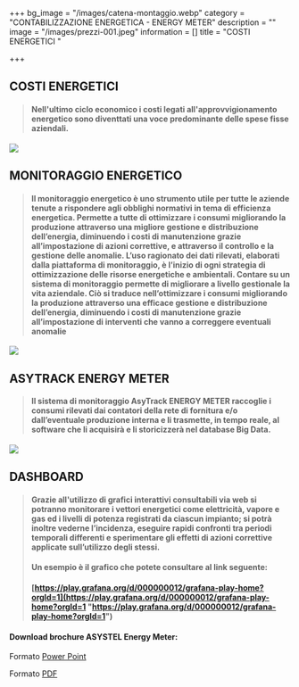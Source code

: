 +++
bg_image = "/images/catena-montaggio.webp"
category = "CONTABILIZZAZIONE ENERGETICA - ENERGY METER"
description = ""
image = "/images/prezzi-001.jpeg"
information = []
title = "COSTI ENERGETICI "

+++
## COSTI ENERGETICI

> #### Nell'ultimo ciclo economico i costi legati all'approvvigionamento energetico sono diventtati una voce predominante delle spese fisse aziendali.

![](/images/prezzi-001.jpeg)

## MONITORAGGIO ENERGETICO

> #### Il monitoraggio energetico è uno strumento utile per tutte le aziende tenute a rispondere agli obblighi normativi in tema di efficienza energetica. Permette a tutte di ottimizzare i consumi migliorando la produzione attraverso una migliore gestione e distribuzione dell’energia, diminuendo i costi di manutenzione grazie all’impostazione di azioni correttive, e attraverso il controllo e la gestione delle anomalie. L’uso ragionato dei dati rilevati, elaborati dalla piattaforma di monitoraggio, è l’inizio di ogni strategia di ottimizzazione delle risorse energetiche e ambientali. Contare su un sistema di monitoraggio permette di migliorare a livello gestionale la vita aziendale. Ciò si traduce nell’ottimizzare i consumi migliorando la produzione attraverso una efficace gestione e distribuzione dell’energia, diminuendo i costi di manutenzione grazie all’impostazione di interventi che vanno a correggere eventuali anomalie

![](/images/ingressi-001.jpeg)

## ASYTRACK ENERGY METER

> #### Il sistema di monitoraggio AsyTrack ENERGY METER raccoglie i consumi rilevati dai contatori della rete di fornitura e/o dall’eventuale produzione interna e li trasmette, in tempo reale, al software che li acquisirà e li storicizzerà nel database Big Data.

![](/images/protocolli-001.jpeg)

## DASHBOARD

> #### Grazie all'utilizzo di grafici interattivi consultabili via web si potranno monitorare i vettori energetici come elettricità, vapore e gas ed i livelli di potenza registrati da ciascun impianto; si potrà inoltre vederne l’incidenza, eseguire rapidi confronti tra periodi temporali differenti e sperimentare gli effetti di azioni correttive applicate sull’utilizzo degli stessi.
>
> #### Un esempio è il grafico che potete consultare al link seguente:
>
> #### [https://play.grafana.org/d/000000012/grafana-play-home?orgId=1](https://play.grafana.org/d/000000012/grafana-play-home?orgId=1 "https://play.grafana.org/d/000000012/grafana-play-home?orgId=1")

#### Download brochure ASYSTEL Energy Meter:

Formato [Power Point](/images/asytrack-energy-meter.pptx)

Formato [PDF](/images/asytrack-energy-meter.pdf)